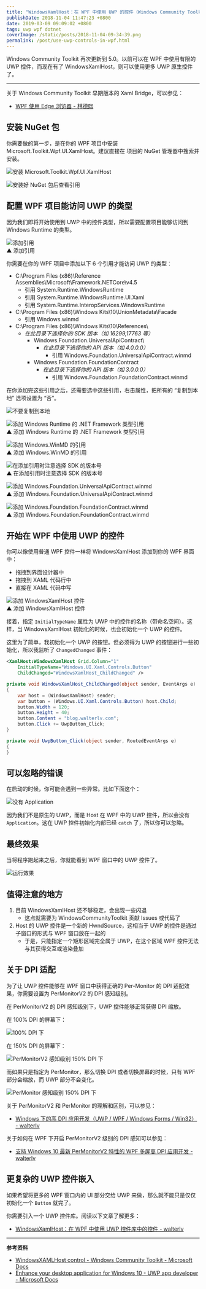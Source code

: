 ```yaml
---
title: "WindowsXamlHost：在 WPF 中使用 UWP 的控件（Windows Community Toolkit）"
publishDate: 2018-11-04 11:47:23 +0800
date: 2019-03-09 09:09:02 +0800
tags: uwp wpf dotnet
coverImage: /static/posts/2018-11-04-09-34-39.png
permalink: /post/use-uwp-controls-in-wpf.html
---
```


Windows Community Toolkit 再次更新到 5.0。以前可以在 WPF 中使用有限的 UWP 控件，而现在有了 WindowsXamlHost，则可以使用更多 UWP 原生控件了。

---

关于 Windows Community Toolkit 早期版本的 Xaml Bridge，可以参见：

- [WPF 使用 Edge 浏览器 - 林德熙](https://blog.lindexi.com/post/WPF-%E4%BD%BF%E7%94%A8-Edge-%E6%B5%8F%E8%A7%88%E5%99%A8.html)

<div id="toc"></div>

## 安装 NuGet 包

你需要做的第一步，是在你的 WPF 项目中安装 Microsoft.Toolkit.Wpf.UI.XamlHost。建议直接在 项目的 NuGet 管理器中搜索并安装。

![安装 Microsoft.Toolkit.Wpf.UI.XamlHost](/static/posts/2018-11-04-09-34-39.png)

![安装好 NuGet 包后查看引用](/static/posts/2018-11-04-09-43-24.png)

## 配置 WPF 项目能访问 UWP 的类型

因为我们即将开始使用到 UWP 中的控件类型，所以需要配置项目能够访问到 Windows Runtime 的类型。

![添加引用](/static/posts/2018-11-04-09-56-19.png)  
▲ 添加引用

你需要在你的 WPF 项目中添加以下 6 个引用才能访问 UWP 的类型：

- C:\Program Files (x86)\Reference Assemblies\Microsoft\Framework\.NETCore\v4.5
    - 引用 System.Runtime.WindowsRuntime
    - 引用 System.Runtime.WindowsRuntime.UI.Xaml
    - 引用 System.Runtime.InteropServices.WindowsRuntime
- C:\Program Files (x86)\Windows Kits\10\UnionMetadata\Facade
    - 引用 Windows.winmd
- C:\Program Files (x86)\Windows Kits\10\References\
    - *在此目录下选择你的 SDK 版本（如 16299,17763 等）*
        - Windows.Foundation.UniversalApiContract\
            - *在此目录下选择你的 API 版本（如 4.0.0.0）*
                - 引用 Windows.Foundation.UniversalApiContract.winmd
        - Windows.Foundation.FoundationContract
            - *在此目录下选择你的 API 版本（如 3.0.0.0）*
                - 引用 Windows.Foundation.FoundationContract.winmd
                
在你添加完这些引用之后，还需要选中这些引用，右击属性，把所有的 “复制到本地” 选项设置为 “否”。

![不要复制到本地](/static/posts/2018-11-04-10-10-16.png)

![添加 Windows Runtime 的 .NET Framework 类型引用](/static/posts/2018-11-04-09-57-03.png)  
▲ 添加 Windows Runtime 的 .NET Framework 类型引用

![添加 Windows.WinMD 的引用](/static/posts/2018-11-04-09-57-44.png)  
▲ 添加 Windows.WinMD 的引用

![在添加引用时注意选择 SDK 的版本号](/static/posts/2018-11-04-09-58-07.png)  
▲ 在添加引用时注意选择 SDK 的版本号

![添加 Windows.Foundation.UniversalApiContract.winmd](/static/posts/2018-11-04-09-58-41.png)  
▲ 添加 Windows.Foundation.UniversalApiContract.winmd

![添加 Windows.Foundation.FoundationContract.winmd](/static/posts/2018-11-04-09-58-54.png)  
▲ 添加 Windows.Foundation.FoundationContract.winmd

## 开始在 WPF 中使用 UWP 的控件

你可以像使用普通 WPF 控件一样将 WindowsXamlHost 添加到你的 WPF 界面中：

- 拖拽到界面设计器中
- 拖拽到 XAML 代码行中
- 直接在 XAML 代码中写

![添加 WindowsXamlHost 控件](/static/posts/2018-11-04-10-17-54.png)  
▲ 添加 WindowsXamlHost 控件

接着，指定 `InitialTypeName` 属性为 UWP 中的控件的名称（带命名空间）。这样，当 WindowsXamlHost 初始化的时候，也会初始化一个 UWP 的控件。

这里为了简单，我初始化一个 UWP 的按钮。但必须得为 UWP 的按钮进行一些初始化，所以我监听了 `ChangedChanged` 事件：

```xml
<XamlHost:WindowsXamlHost Grid.Column="1"
    InitialTypeName="Windows.UI.Xaml.Controls.Button"
    ChildChanged="WindowsXamlHost_ChildChanged" />
```

```csharp
private void WindowsXamlHost_ChildChanged(object sender, EventArgs e)
{
    var host = (WindowsXamlHost) sender;
    var button = (Windows.UI.Xaml.Controls.Button) host.Child;
    button.Width = 120;
    button.Height = 40;
    button.Content = "blog.walterlv.com";
    button.Click += UwpButton_Click;
}

private void UwpButton_Click(object sender, RoutedEventArgs e)
{
}
```

## 可以忽略的错误

在启动的时候，你可能会遇到一些异常。比如下面这个：

![没有 Application](/static/posts/2018-11-04-10-33-27.png)

因为我们不是原生的 UWP，而是 Host 在 WPF 中的 UWP 控件，所以会没有 `Application`。这在 UWP 控件初始化内部已经 `catch` 了，所以你可以忽略。

## 最终效果

当将程序跑起来之后，你就能看到 WPF 窗口中的 UWP 控件了。

![运行效果](/static/posts/2018-11-04-uwp-button-in-wpf-window.gif)

## 值得注意的地方

1. 目前 WindowsXamlHost 还不够稳定，会出现一些闪退
    - 这点就需要为 WindowsCommunityToolkit 贡献 Issues 或代码了
1. Host 的 UWP 控件是一个新的 HwndSource，这相当于 UWP 的控件是通过子窗口的形式与 WPF 窗口放在一起的
    - 于是，只能指定一个矩形区域完全属于 UWP，在这个区域 WPF 控件无法与其获得交互或渲染叠加

## 关于 DPI 适配

为了让 UWP 控件能够在 WPF 窗口中获得正确的 Per-Monitor 的 DPI 适配效果，你需要设置为 PerMonitorV2 的 DPI 感知级别。

在 PerMonitorV2 的 DPI 感知级别下，UWP 控件能够正常获得 DPI 缩放。

在 100% DPI 的屏幕下：

![100% DPI 下](/static/posts/2018-11-04-10-46-46.png)

在 150% DPI 的屏幕下：

![PerMonitorV2 感知级别 150% DPI 下](/static/posts/2018-11-04-10-46-49.png)

而如果只是指定为 PerMonitor，那么切换 DPI 或者切换屏幕的时候，只有 WPF 部分会缩放，而 UWP 部分不会变化。

![PerMonitor 感知级别 150% DPI 下](/static/posts/2018-11-04-10-48-07.png)

关于 PerMonitorV2 和 PerMonitor 的理解和区别，可以参见：

- [Windows 下的高 DPI 应用开发（UWP / WPF / Windows Forms / Win32） - walterlv](/post/windows-high-dpi-development)

关于如何在 WPF 下开启 PerMonitorV2 级别的 DPI 感知可以参见：

- [支持 Windows 10 最新 PerMonitorV2 特性的 WPF 多屏高 DPI 应用开发 - walterlv](/post/windows-high-dpi-development-for-wpf)

## 更复杂的 UWP 控件嵌入

如果希望将更多的 WPF 窗口内的 UI 部分交给 UWP 来做，那么就不能只是仅仅初始化一个 `Button` 就完了。

你需要引入一个 UWP 控件库。阅读以下文章了解更多：

- [WindowsXamlHost：在 WPF 中使用 UWP 控件库中的控件 - walterlv](/post/use-uwp-control-library-in-wpf)

---

**参考资料**

- [WindowsXAMLHost control - Windows Community Toolkit - Microsoft Docs](https://docs.microsoft.com/en-us/windows/communitytoolkit/controls/wpf-winforms/windowsxamlhost?wt.mc_id=MVP)
- [Enhance your desktop application for Windows 10 - UWP app developer - Microsoft Docs](https://docs.microsoft.com/en-us/windows/uwp/porting/desktop-to-uwp-enhance#first-set-up-your-project?wt.mc_id=MVP)


